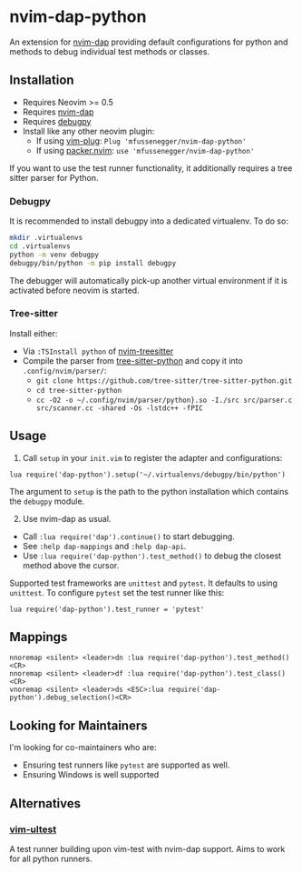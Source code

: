 # nvim-dap-python

An extension for [nvim-dap][1] providing default configurations for python and methods to debug individual test methods or classes.


## Installation

- Requires Neovim >= 0.5
- Requires [nvim-dap][1]
- Requires [debugpy][3]
- Install like any other neovim plugin:
  - If using [vim-plug][6]: `Plug 'mfussenegger/nvim-dap-python'`
  - If using [packer.nvim][7]: `use 'mfussenegger/nvim-dap-python'`

If you want to use the test runner functionality, it additionally requires a
tree sitter parser for Python.


### Debugpy

It is recommended to install debugpy into a dedicated virtualenv. To do so:

```bash
mkdir .virtualenvs
cd .virtualenvs
python -m venv debugpy
debugpy/bin/python -m pip install debugpy
```

The debugger will automatically pick-up another virtual environment if it is
activated before neovim is started.


### Tree-sitter

Install either:

- Via `:TSInstall python` of [nvim-treesitter][4]
- Compile the parser from [tree-sitter-python][5] and copy it into `.config/nvim/parser/`:
  - `git clone https://github.com/tree-sitter/tree-sitter-python.git`
  - `cd tree-sitter-python`
  - `cc -O2 -o ~/.config/nvim/parser/python}.so -I./src src/parser.c src/scanner.cc -shared -Os -lstdc++ -fPIC`


## Usage

1. Call `setup` in your `init.vim` to register the adapter and configurations:

```vimL
lua require('dap-python').setup('~/.virtualenvs/debugpy/bin/python')
```

The argument to `setup` is the path to the python installation which contains the `debugpy` module.


2. Use nvim-dap as usual.

- Call `:lua require('dap').continue()` to start debugging.
- See `:help dap-mappings` and `:help dap-api`.
- Use `:lua require('dap-python').test_method()` to debug the closest method above the cursor.

Supported test frameworks are `unittest` and `pytest`. It defaults to using
`unittest`. To configure `pytest` set the test runner like this:


```vimL
lua require('dap-python').test_runner = 'pytest'
```


## Mappings


```vimL
nnoremap <silent> <leader>dn :lua require('dap-python').test_method()<CR>
nnoremap <silent> <leader>df :lua require('dap-python').test_class()<CR>
vnoremap <silent> <leader>ds <ESC>:lua require('dap-python').debug_selection()<CR>
```


## Looking for Maintainers

I'm looking for co-maintainers who are:

- Ensuring test runners like `pytest` are supported as well.
- Ensuring Windows is well supported


## Alternatives

### [vim-ultest](https://github.com/rcarriga/vim-ultest)

A test runner building upon vim-test with nvim-dap support.
Aims to work for all python runners.


[1]: https://github.com/mfussenegger/nvim-dap
[3]: https://github.com/microsoft/debugpy
[4]: https://github.com/nvim-treesitter/nvim-treesitter
[5]: https://github.com/tree-sitter/tree-sitter-python
[6]: https://github.com/junegunn/vim-plug
[7]: https://github.com/wbthomason/packer.nvim
